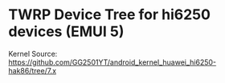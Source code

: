 # TWRP Device Tree for hi6250 devices (EMUI 5)
Kernel Source:
https://github.com/GG2501YT/android_kernel_huawei_hi6250-hak86/tree/7.x
